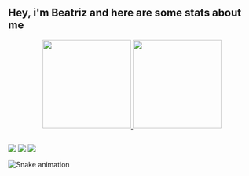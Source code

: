 ## Hey, i'm Beatriz and here are some stats about me

 <div align="center">
 <a href="https://github.com/beaferreira">
 <img height="180em" src="https://github-readme-stats.vercel.app/api?username=beaferreira&show_icons=true&theme=dracula&include_all_commits=true&count_private=true"/>
 <img height="180em" src="https://github-readme-stats.vercel.app/api/top-langs/?username=beaferreira&layout=compact&langs_count=7&theme=dracula"/>
 </div>

 ##
  
  <div>
    <a href="https://www.instagram.com/beatrizferreirz/" target="_blank"><img src="https://img.shields.io/badge/-Instagram-%23E4405F?style=for-the-badge&logo=instagram&logoColor=white" target="_blank"></a>
    <a href = "mailto:beatrizferreirafsilva@gmail.com"><img src="https://img.shields.io/badge/-Gmail-%23333?style=for-the-badge&logo=gmail&logoColor=white" target="_blank"></a>
    <a href="https://www.linkedin.com/in/beatriz-ferreira-da-silva-8203b1215/" target="_blank"><img src="https://img.shields.io/badge/-LinkedIn-%230077B5?style=for-the-badge&logo=linkedin&logoColor=white" target="_blank"></a> 
   
   ![Snake animation](https://github.com/beaferreira/beaferreira/blob/output/github-contribution-grid-snake.svg)
 </div>

